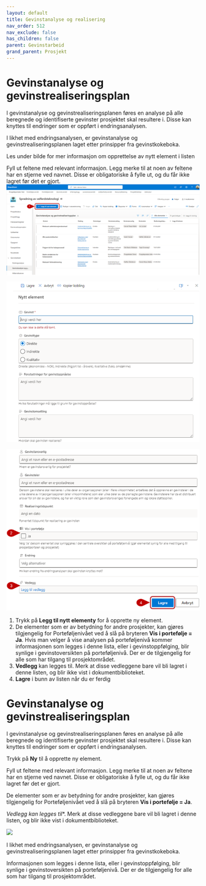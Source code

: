 ```yaml
---
layout: default
title: Gevinstanalyse og realisering
nav_order: 512
nav_exclude: false
has_children: false
parent: Gevinstarbeid
grand_parent: Prosjekt
---
```


# Gevinstanalyse og gevinstrealiseringsplan

I gevinstanalyse og gevinstrealiseringsplanen føres en analyse på alle beregnede og identifiserte gevinster prosjektet skal resultere i. Disse kan knyttes til endringer som er oppført i endringsanalysen.

I likhet med endringsanalysen, er gevinstanalyse og gevinstrealiseringsplanen laget etter prinsipper fra gevinstkokeboka.

Les under bilde for mer informasjon om opprettelse av nytt element i listen

Fyll ut feltene med relevant informasjon. Legg merke til at noen av feltene har en stjerne ved navnet. Disse er obligatoriske å fylle ut, og du får ikke lagret før det er gjort.
![](./media/512-Gevinstanalyse.png)

![](./media/512-GevinstanalyseNy1.png)

![](./media/512-GevinstanalyseNy2.png)

1. Trykk på **Legg til nytt elementy** for å opprette ny element.
2. De elementer som er av betydning for andre prosjekter, kan gjøres tilgjengelig for Porteføljenivået ved å slå på bryteren **Vis i portefølje = Ja**. Hvis man velger å vise analysen på porteføljenivå kommer informasjonen som legges i denne lista, eller i gevinstoppfølging, blir synlige i gevinstoversikten på porteføljenivå. Der er de tilgjengelig for alle som har tilgang til prosjektområdet.
3. **Vedlegg** kan legges til. Merk at disse vedleggene bare vil bli lagret i denne listen, og blir ikke vist i dokumentbiblioteket.
4. **Lagre** i bunn av listen når du er ferdig






























# Gevinstanalyse og gevinstrealiseringsplan

I gevinstanalyse og gevinstrealiseringsplanen føres en analyse på alle beregnede og identifiserte gevinster prosjektet skal resultere i. Disse kan knyttes til endringer som er oppført i endringsanalysen.

Trykk på **Ny** til å opprette ny element.

Fyll ut feltene med relevant informasjon. Legg merke til at noen av feltene har en stjerne ved navnet. Disse er obligatoriske å fylle ut, og du får ikke lagret før det er gjort.

De elementer som er av betydning for andre prosjekter, kan gjøres tilgjengelig for Porteføljenivået ved å slå på bryteren **Vis i portefølje = Ja**.

**Vedlegg* kan legges til**. Merk at disse vedleggene bare vil bli lagret i denne listen, og blir ikke vist i dokumentbiblioteket.

![](./media/Gevinstanalyse.png)

I likhet med endringsanalysen, er gevinstanalyse og
gevinstrealiseringsplanen laget etter prinsipper fra gevinstkokeboka.

Informasjonen som legges i denne lista, eller i gevinstoppfølging, blir synlige i gevinstoversikten på porteføljenivå. Der er de tilgjengelig for alle som har tilgang til prosjektområdet.
